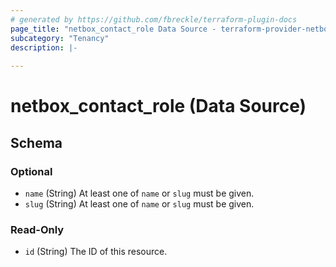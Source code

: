 ```yaml
---
# generated by https://github.com/fbreckle/terraform-plugin-docs
page_title: "netbox_contact_role Data Source - terraform-provider-netbox"
subcategory: "Tenancy"
description: |-
  
---
```


# netbox_contact_role (Data Source)





<!-- schema generated by tfplugindocs -->
## Schema

### Optional

- `name` (String) At least one of `name` or `slug` must be given.
- `slug` (String) At least one of `name` or `slug` must be given.

### Read-Only

- `id` (String) The ID of this resource.


